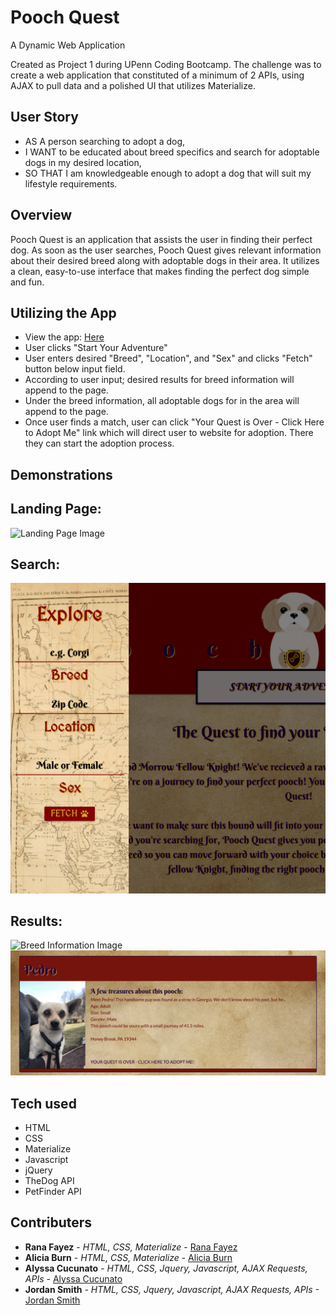 
# Pooch Quest
A Dynamic Web Application

Created as Project 1 during UPenn Coding Bootcamp. The challenge was to create a web application that constituted of a minimum of 2 APIs, using AJAX to pull data and a polished UI that utilizes Materialize.


## User Story
- AS A person searching to adopt a dog,
- I WANT to be educated about breed specifics and search for adoptable dogs in my desired location,
- SO THAT I am knowledgeable enough to adopt a dog that will suit my lifestyle requirements.


## Overview
Pooch Quest is an application that assists the user in finding their perfect dog. As soon as the user searches, Pooch Quest gives relevant information about their desired breed along with adoptable dogs in their area. It utilizes a clean, easy-to-use interface that makes finding the perfect dog simple and fun.

## Utilizing the App
- View the app: [Here](https://acucunato.github.io/pooch-quest/ "Here")
- User clicks "Start Your Adventure"
- User enters desired "Breed", "Location", and "Sex" and clicks "Fetch" button below input field.
- According to user input; desired results for breed information will append to the page. 
- Under the breed information, all adoptable dogs for in the area will append to the page.
- Once user finds a match, user can click "Your Quest is Over - Click Here to Adopt Me" link which will direct user to website for adoption. There they can start the adoption process.

## Demonstrations

## Landing Page:
![Landing Page Image](assets/img/landingpage.png "Landing Page")

## Search:
![Search Image](assets/img/search.png "Search")

## Results:
![Breed Information Image](assets/img/breedinfo.png "Breed Information")
![Adoptable Dogs Image](assets/img/adoptabledog.png "Adoptable Dogs")

## Tech used
- HTML
- CSS
- Materialize
- Javascript
- jQuery
- TheDog API
- PetFinder API

## Contributers
- **Rana Fayez** - *HTML, CSS, Materialize* - [Rana Fayez](https://github.com/tagine "Rana Fayez")
- **Alicia Burn** - *HTML, CSS, Materialize* - [Alicia Burn](https://github.com/AliciaBurn "Alicia Burn")
- **Alyssa Cucunato** - *HTML, CSS, Jquery, Javascript, AJAX Requests, APIs* - [Alyssa Cucunato](https://github.com/acucunato/pooch-quest "Alyssa Cucunato")
- **Jordan Smith** - *HTML, CSS, Jquery, Javascript, AJAX Requests, APIs* -[Jordan Smith](https://github.com/jsmithxyz "Jordan Smith")



